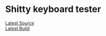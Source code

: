 # Shitty keyboard tester

<a href="https://github.com/tadaHrd/Shitty-keyboard-tester/tree/1.0.0.0">Latest Source</a> </br>
<a href="https://github.com/tadaHrd/Shitty-keyboard-tester/tree/Builds/1.0.0.0">Latest Build</a>
